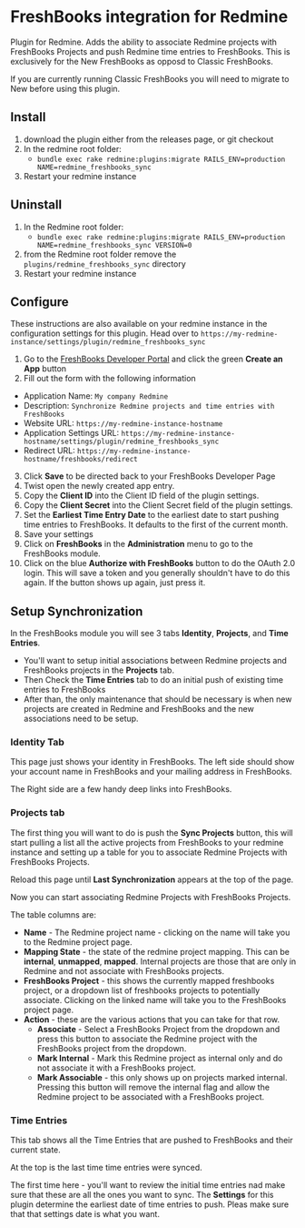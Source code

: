 # FreshBooks integration for Redmine

Plugin for Redmine. Adds the ability to associate Redmine projects with FreshBooks
Projects and push Redmine time entries to FreshBooks. This is exclusively for
the New FreshBooks as opposd to Classic FreshBooks.

If you are currently running Classic FreshBooks you will need to migrate to New
before using this plugin.

## Install

  1. download the plugin either from the releases page, or git checkout
  2. In the redmine root folder:
     * `bundle exec rake redmine:plugins:migrate RAILS_ENV=production NAME=redmine_freshbooks_sync`
  3. Restart your redmine instance

## Uninstall

  1. In the Redmine root folder:
     * `bundle exec rake redmine:plugins:migrate RAILS_ENV=production NAME=redmine_freshbooks_sync VERSION=0`
  2. from the Redmine root folder remove the `plugins/redmine_freshbooks_sync`
     directory
  3. Restart your redmine instance

## Configure

These instructions are also available on your redmine instance in the
configuration settings for this plugin.  Head over to `https://my-redmine-instance/settings/plugin/redmine_freshbooks_sync`

1. Go to the [FreshBooks Developer Portal](https://my.freshbooks.com/#/developer) and click the green **Create an App** button
2. Fill out the form with the following information
  * Application Name: `My company Redmine`
  * Description: `Synchronize Redmine projects and time entries with FreshBooks`
  * Website URL: `https://my-redmine-instance-hostname`
  * Application Settings URL: `https://my-redmine-instance-hostname/settings/plugin/redmine_freshbooks_sync`
  * Redirect URL: `https://my-redmine-instance-hostname/freshbooks/redirect`
3. Click **Save** to be directed back to your FreshBooks Developer Page
4. Twist open the newly created app entry.
5. Copy the **Client ID** into the Client ID field of the plugin settings.
6. Copy the **Client Secret** into the Client Secret field of the plugin settings.
7. Set the **Earliest Time Entry Date** to the earliest date to start pushing
   time entries to FreshBooks. It defaults to the first of the current month.
7. Save your settings
8. Click on **FreshBooks** in the **Administration** menu to go to the FreshBooks module.
9. Click on the blue **Authorize with FreshBooks** button to do the OAuth 2.0
   login. This will save a token and you generally shouldn't have to do this
   again. If the button shows up again, just press it.

## Setup Synchronization

In the FreshBooks module you will see 3 tabs **Identity**, **Projects**, and
**Time Entries**.

* You'll want to setup initial associations between Redmine projects and FreshBooks
  projects in the **Projects** tab.
* Then Check the **Time Entries** tab to do an initial push of existing time 
  entries to FreshBooks
* After than, the only maintenance that should be necessary is when new projects
  are created in Redmine and FreshBooks and the new associations need to be
  setup.

### Identity Tab

This page just shows your identity in FreshBooks. The left side should show your
account name in FreshBooks and your mailing address in FreshBooks.

The Right side are a few handy deep links into FreshBooks.

### Projects tab

The first thing you will want to do is push the **Sync Projects** button, this
will start pulling a list all the active projects from FreshBooks to your
redmine instance and setting up a table for you to associate Redmine Projects
with FreshBooks Projects.

Reload this page until **Last Synchronization** appears at the top of
the page.

Now you can start associating Redmine Projects with FreshBooks Projects.

The table columns are:

* **Name** - The Redmine project name - clicking on the name will take you to
    the Redmine project page.
* **Mapping State** - the state of the redmine project mapping. This can be
    **internal**, **unmapped**, **mapped**. Internal projects are those that are
    only in Redmine and not associate with FreshBooks projects.
* **FreshBooks Project** - this shows the currently mapped freshbooks project,
    or a dropdown list of freshbooks projects to potentially associate. Clicking
    on the linked name will take you to the FreshBooks project page.
* **Action** - these are the various actions that you can take for that row.
  * **Associate** - Select a FreshBooks Project from the dropdown and press this
      button to associate the Redmine project with the FreshBooks project from
      the dropdown.
  * **Mark Internal** - Mark this Redmine project as internal only and do not
      associate it with a FreshBooks project.
  * **Mark Associable** - this only shows up on projects marked internal.
      Pressing this button will remove the internal flag and allow the Redmine
      project to be associated with a FreshBooks project.

### Time Entries

This tab shows all the Time Entries that are pushed to FreshBooks and their
current state.

At the top is the last time time entries were synced.

The first time here - you'll want to review the initial time entries nad make
sure that these are all the ones you want to sync. The **Settings** for this
plugin determine the earliest date of time entries to push. Pleas make sure that
that settings date is what you want.

##
